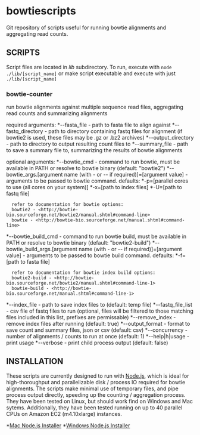 # bowtiescripts

Git repository of scripts useful for running bowtie alignments and aggregating read counts.

## SCRIPTS

Script files are located in *lib* subdirectory. To run, execute with `node ./lib/[script_name]` or make script executable and execute with just `./lib/[script_name]`

### bowtie-counter

run bowtie alignments against multiple sequence read files, aggregating read counts and summarizing alignments

required arguments:
  *--fasta_file - path to fasta file to align against
  *--fastq_directory - path to directory containing fastq files for alignment (if bowtie2 is used, these files may be .gz or .bz2 archives)
  *--output_directory - path to directory to output resulting count files to
  *--summary_file - path to save a summary file to, summarizing the results of bowtie alignments

optional arguments:
  *--bowtie_cmd - command to run bowtie, must be available in PATH or resolve to bowtie binary (default: "bowtie2")
  *--bowtie_args.\[argument name (with - or -- if required)\]=\[argument value\] - arguments to be passed to bowtie command. defaults:
    *-p=\[parallel cores to use (all cores on your system)\]
    *-x=\[path to index files\]
    *-U=\[path to fastq file\]

      refer to documentation for bowtie options:
      bowtie2 - <http://bowtie-bio.sourceforge.net/bowtie2/manual.shtml#command-line>
      bowtie - <http://bowtie-bio.sourceforge.net/manual.shtml#command-line>

  *--bowtie\_build\_cmd - command to run bowtie build, must be available in PATH or resolve to bowtie binary (default: "bowtie2-build")
  *--bowtie\_build\_args.\[argument name (with - or -- if required)\]=\[argument value\] - arguments to be passed to bowtie build command. defaults:
    *-f=\[path to fasta file\]

      refer to documentation for bowtie index build options:
      bowtie2-build - <http://bowtie-bio.sourceforge.net/bowtie2/manual.shtml#command-line-1>
      bowtie-build - <http://bowtie-bio.sourceforge.net/manual.shtml#command-line-1>

  *--index_file - path to save index files to (default: temp file)
  *--fastq\_file\_list - csv file of fastq files to run (optional, files will be filtered to those matching files included in this list, prefixes are permissable)
  *--remove_index - remove index files after running (default: true)
  *--output_format - format to save count and summary files, json or csv (default: csv)
  *--concurrency - number of alignments / counts to run at once (default: 1)
  *--help|h|usage - print usage
  *--verbose - print child process output (default: false)

## INSTALLATION

These scripts are currently designed to run with [Node.js](https://nodejs.org/en/), which is ideal for high-thoroughput and parallelizable disk / process IO required for bowtie alignments. The scripts make minimal use of temporary files, and pipe process output directly, speeding up the counting / aggregation process. They have been tested on Linux, but should work find on Windows and Mac sytems. Additionally, they have been tested running on up to 40 parallel CPUs on Amazon EC2 (m4.10xlarge) instances.

  *[Mac Node.js Installer](https://nodejs.org/dist/v4.4.2/node-v4.4.2.pkg)
  *[Windows Node.js Installer](https://nodejs.org/dist/v4.4.2/node-v4.4.2-x86.msi)
